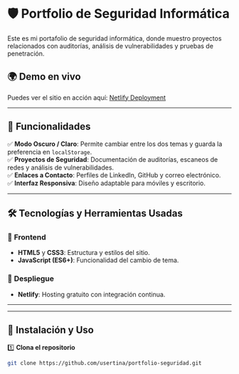 # 🛡️ Portfolio de Seguridad Informática  

Este es mi portafolio de seguridad informática, donde muestro proyectos relacionados con auditorías, análisis de vulnerabilidades y pruebas de penetración.  

## 🌍 Demo en vivo  
Puedes ver el sitio en acción aquí: [Netlify Deployment](https://portfolio-seguridad-tina-calleja.netlify.app/)  

---

## 📌 Funcionalidades  

✅ **Modo Oscuro / Claro**: Permite cambiar entre los dos temas y guarda la preferencia en `localStorage`.  
✅ **Proyectos de Seguridad**: Documentación de auditorías, escaneos de redes y análisis de vulnerabilidades.  
✅ **Enlaces a Contacto**: Perfiles de LinkedIn, GitHub y correo electrónico.  
✅ **Interfaz Responsiva**: Diseño adaptable para móviles y escritorio.  

---

## 🛠️ Tecnologías y Herramientas Usadas  

### 🔹 **Frontend**  
- **HTML5** y **CSS3**: Estructura y estilos del sitio.  
- **JavaScript (ES6+)**: Funcionalidad del cambio de tema.  
 
### 🔹 **Despliegue**  
- **Netlify**: Hosting gratuito con integración continua.  

---
---

## 🚀 Instalación y Uso  

1️⃣ **Clona el repositorio**  
```sh
git clone https://github.com/usertina/portfolio-seguridad.git
